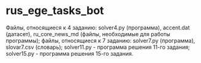 # rus_ege_tasks_bot
Файлы, относящиеся к 4 заданию: solver4.py (программа), accent.dat (датасет), ru_core_news_md (файлы, необходимые для работы программы);
файлы, относящиеся к 7 заданию: solver7.py (программа), slovar7.csv (словарь);
solver11.py - программа решения 11-го задания;
solver15.py - программа решения 15-го задания.
